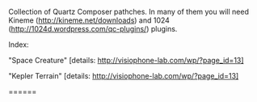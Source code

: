 Collection of Quartz Composer pathches.
In many of them you will need Kineme  (http://kineme.net/downloads) and 1024 (http://1024d.wordpress.com/qc-plugins/) plugins.


Index:

"Space Creature" [details: http://visiophone-lab.com/wp/?page_id=13]

"Kepler Terrain" [details: http://visiophone-lab.com/wp/?page_id=13]

======
